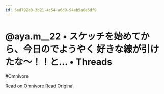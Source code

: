 ```yaml
---
id: 5ed792a0-3b21-4c54-a6d9-94eb5a6e6df9
---
```


# @aya.m__22 • スケッチを始めてから、今日のでようやく 好きな線が引けたな〜！！と... • Threads
#Omnivore

[Read on Omnivore](https://omnivore.app/me/https-www-threads-net-aya-m-22-post-c-7-tn-rk-fpxq-b-xmt-aq-gz-z-18fad565aa6)
[Read Original](https://www.threads.net/@aya.m__22/post/C7TNRkFpxqB?xmt=AQGzZm2NOsGp0WC_vR5BQ-qzN_1p2qTxNHNMOLVC_ipgEQ)


